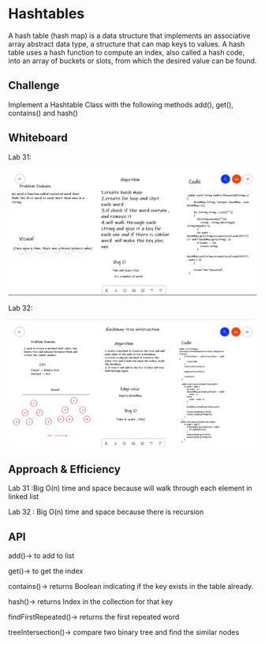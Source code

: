 # Hashtables
A hash table (hash map) is a data structure that implements an associative array abstract data type, a structure that can map keys to values.
A hash table uses a hash function to compute an index, also called a hash code, into an array of buckets or slots, from which the desired value can be found.


## Challenge
Implement a Hashtable Class with the following methods add(), get(), contains() and hash()

## Whiteboard
Lab 31:

![](c31.png)

Lab 32:

![](c32.png)

## Approach & Efficiency
Lab 31 :Big O(n) time and space because will walk through each element in linked list 

Lab 32 : Big O(n) time and space because there is recursion

## API
add()-> to add to list


get()-> to get the index 


contains()-> returns Boolean indicating if the key exists in the table already.


hash()-> returns Index in the collection for that key

findFirstRepeated()-> returns the first repeated word

treeIntersection()-> compare two binary tree and find the similar nodes